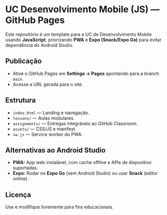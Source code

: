 
# UC Desenvolvimento Mobile (JS) — GitHub Pages

Este repositório é um template para a UC de Desenvolvimento Mobile usando **JavaScript**, priorizando **PWA** e **Expo (Snack/Expo Go)** para evitar dependência do Android Studio.

## Publicação
- Ative o GitHub Pages em **Settings → Pages** apontando para a branch `main`.
- Acesse a URL gerada para o site.

## Estrutura
- `index.html` — Landing e navegação.
- `lessons/` — Aulas modulares.
- `assignments/` — Entregas integráveis ao GitHub Classroom.
- `assets/` — CSS/JS e manifest.
- `sw.js` — Service worker do PWA.

## Alternativas ao Android Studio
- **PWA:** App web instalável, com cache offline e APIs de dispositivo suportadas.
- **Expo:** Rodar no **Expo Go** (sem Android Studio) ou usar **Snack** (editor online).

## Licença
Use e modifique livremente para fins educacionais.
